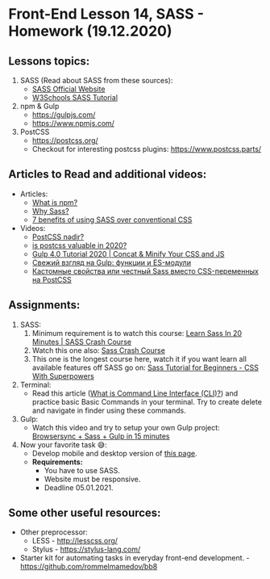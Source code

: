 # Front-End Lesson 14, SASS - Homework (19.12.2020)

## Lessons topics:

1. SASS (Read about SASS from these sources):
   - [SASS Official Website](http://sass-lang.com/)
   - [W3Schools SASS Tutorial](https://www.w3schools.com/sass/)
2. npm & Gulp
   - https://gulpjs.com/
   - https://www.npmjs.com/
3. PostCSS
   - https://postcss.org/
   - Checkout for interesting postcss plugins: https://www.postcss.parts/
## Articles to Read and additional videos:

- Articles:
  - [What is npm?](https://www.w3schools.com/whatis/whatis_npm.asp)
  - [Why Sass?](https://alistapart.com/article/why-sass/)
  - [7 benefits of using SASS over conventional CSS](https://www.mugo.ca/Blog/7-benefits-of-using-SASS-over-conventional-CSS)
- Videos:
  - [PostCSS nədir?](https://youtu.be/GlSOsgfNWxs)
  - [is postcss valuable in 2020?](https://youtu.be/y8005545oww)
  - [Gulp 4.0 Tutorial 2020 | Concat & Minify Your CSS and JS](https://youtu.be/ssG5mziTF3E)
  - [Свежий взгляд на Gulp: функции и ES-модули](https://youtu.be/fgJmCevEtL4)
  - [Кастомные свойства или честный Sass вместо CSS-переменных на PostCSS](https://youtu.be/nbN22yqEgM0)
## Assignments:

1. SASS:
   1. Minimum requirement is to watch this course: [Learn Sass In 20 Minutes | SASS Crash Course](https://youtu.be/Zz6eOVaaelI)
   2. Watch this one also: [Sass Crash Course](https://youtu.be/nu5mdN2JIwM)
   3. This one is the longest course here, watch it if you want learn all available features off SASS go on: [Sass Tutorial for Beginners - CSS With Superpowers](https://youtu.be/_a5j7KoflTs)
2. Terminal:
   - Read this article ([What is Command Line Interface (CLI)?](https://www.w3schools.com/whatis/whatis_cli.asp)) and practice basic Basic Commands in your terminal. Try to create delete and navigate in finder using these commands.
3. Gulp:
   - Watch this video and try to setup your own Gulp project: [Browsersync + Sass + Gulp in 15 minutes](https://youtu.be/q0E1hbcj-NI)
4. Now your favorite task 😅:
   - Develop mobile and desktop version of [this page](https://www.figma.com/file/1piqLskEUWcCbRzS7lNK60/Prosecurse-Figma-Legal-Web-Page-Template-Community?node-id=964%3A5456). 
   - **Requirements:**
     - You have to use SASS.
     - Website must be responsive.
     - Deadline 05.01.2021.
## Some other useful resources:

- Other preprocessor:
  - LESS - http://lesscss.org/
  - Stylus - https://stylus-lang.com/
- Starter kit for automating tasks in everyday front-end development. - https://github.com/rommelmamedov/bb8
